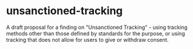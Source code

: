 # unsanctioned-tracking
A draft proposal for a finding on "Unsanctioned Tracking" - using tracking methods other than those
defined by standards for the purpose, or using tracking that does not allow for users to give or withdraw consent.

